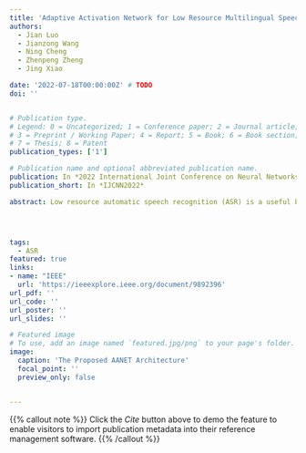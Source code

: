 ```yaml
---
title: 'Adaptive Activation Network for Low Resource Multilingual Speech Recognition'
authors:
  - Jian Luo
  - Jianzong Wang
  - Ning Cheng
  - Zhenpeng Zheng
  - Jing Xiao

date: '2022-07-18T00:00:00Z' # TODO
doi: ''


# Publication type.
# Legend: 0 = Uncategorized; 1 = Conference paper; 2 = Journal article;
# 3 = Preprint / Working Paper; 4 = Report; 5 = Book; 6 = Book section;
# 7 = Thesis; 8 = Patent
publication_types: ['1']

# Publication name and optional abbreviated publication name.
publication: In *2022 International Joint Conference on Neural Networks*
publication_short: In *IJCNN2022*

abstract: Low resource automatic speech recognition (ASR) is a useful but thorny task, since deep learning ASR models usually need huge amounts of training data. The existing models mostly established a bottleneck (BN) layer by pre-training on a large source language, and transferring to the low resource target language. In this work, we introduced an adaptive activation network to the upper layers of ASR model, and applied different activation functions to different languages. We also proposed two approaches to train the model{:} (1) cross-lingual learning, replacing the activation function from source language to target language, (2) multilingual learning, jointly training the Connectionist Temporal Classification (CTC) loss of each language and the relevance of different languages. Our experiments on IARPA Babel datasets demonstrated that our approaches outperform the from-scratch training and traditional bottleneck feature based methods. In addition, combining the cross-lingual learning and multilingual learning together could further improve the performance of multilingual speech recognition.




tags:
  - ASR
featured: true
links:
- name: "IEEE"
  url: 'https://ieeexplore.ieee.org/document/9892396'
url_pdf: ''
url_code: ''
url_poster: ''
url_slides: ''

# Featured image
# To use, add an image named `featured.jpg/png` to your page's folder.
image:
  caption: 'The Proposed AANET Architecture'
  focal_point: ''
  preview_only: false


---
```


{{% callout note %}}
Click the _Cite_ button above to demo the feature to enable visitors to import publication metadata into their reference management software.
{{% /callout %}}

